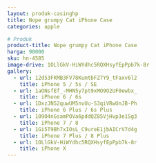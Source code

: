 ```yaml
---
layout: produk-casinghp
title: Nope grumpy Cat iPhone Case
categories: apple

# Produk
product-title: Nope grumpy Cat iPhone Case
harga: 90000
sku: hn-4585
image-drive: 1OLlGkV-HiWYdhc5RQXHsyfEpPpb7k-8r
gallery:
  - url: 12d53FKMB3FV78KumtbFZ7Y9_tFaxv6l2
    title: iPhone 5 / 5s / SE
  - url: 1aONsfEf_-MHN5y7pt9xMO9O2UF0ewbx_
    title: iPhone 6 / 6s
  - url: 1DxzJN52quwUM5nvUu-S3qiVRwUnJB-Ph
    title: iPhone 6 Plus / 6s Plus
  - url: 109O4nGsamPOVa6pddQZ85VjHvp3e1Sg3
    title: iPhone 7 / 8
  - url: 1Gi5T9Bh7xIOsL_C9ureE1jbAICrV7d4g
    title: iPhone 7 Plus / 8 Plus
  - url: 1OLlGkV-HiWYdhc5RQXHsyfEpPpb7k-8r
    title: iPhone X
---
```

